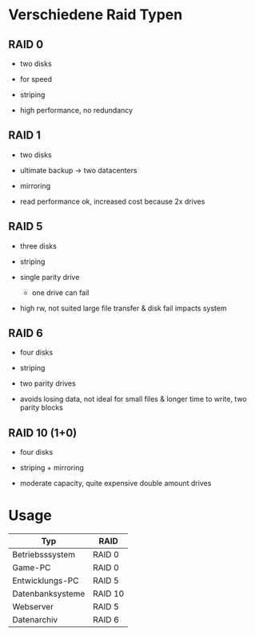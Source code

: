 # Verschiedene Raid Typen

## RAID 0

* two disks
* for speed
* striping

* high performance, no redundancy

## RAID 1

* two disks
* ultimate backup -> two datacenters
* mirroring

* read performance ok, increased cost because 2x drives

## RAID 5

* three disks
* striping
* single parity drive
  * one drive can fail

* high rw, not suited large file transfer & disk fail impacts system

## RAID 6

* four disks
* striping
* two parity drives

* avoids losing data, not ideal for small files & longer time to write, two parity blocks

## RAID 10 (1+0)

* four disks
* striping + mirroring

* moderate capacity, quite expensive double amount drives


# Usage

|Typ | RAID |
|---|---|
|Betriebsssystem | RAID 0 |
|Game-PC | RAID 0 |
|Entwicklungs-PC | RAID 5 |
| Datenbanksysteme | RAID 10 |
|Webserver | RAID 5 |
|Datenarchiv | RAID 6 |
